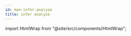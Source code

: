 ```yaml
---
id: man-infer-analyze
title: infer analyze
---
```


import HtmlWrap from "@site/src/components/HtmlWrap";

<HtmlWrap url="/man/1.0.0/infer-analyze.1.html" />
